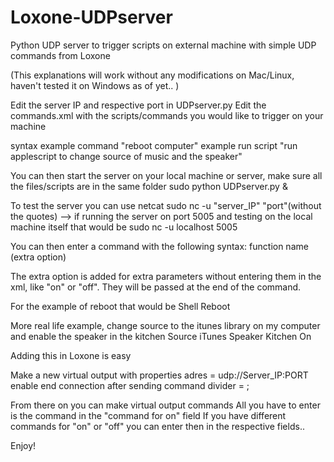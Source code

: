 Loxone-UDPserver
================

Python UDP server to trigger scripts on external machine with simple UDP commands from Loxone

(This explanations will work without any modifications on Mac/Linux, haven't tested it on Windows as of yet.. )

Edit the server IP and respective port in UDPserver.py
Edit the commands.xml with the scripts/commands you would like to trigger on your machine

syntax
<tag function="Functionname" name="Commandname" command="Executable"/>
example command "reboot computer"
<tag function="Shell" name="Reboot" command="reboot now"/>
example run script "run applescript to change source of music and the speaker"
<tag function="Source" name="iTunes" command="osascript AirfoilSource.scpt iTunes"/>
  <tag function="Speaker" name="Kitchen" command="osascript AirfoilSpeaker.scpt Kitchen"/>


You can then start the server on your local machine or server, make sure all the files/scripts are in the same folder
sudo python UDPserver.py &

To test the server you can use netcat 
sudo nc -u "server_IP" "port"(without the quotes)
--> if running the server on port 5005 and testing on the local machine itself that would be 
sudo nc -u localhost 5005

You can then enter a command with the following syntax:
function name (extra option)

The extra option is added for extra parameters without entering them in the xml, like "on" or "off". They will be passed at the end of the command.

For the example of reboot that would be 
Shell Reboot

More real life example, change source to the itunes library on my computer and enable the speaker in the kitchen
Source iTunes
Speaker Kitchen On

Adding this in Loxone is easy 

Make a new virtual output with properties
adres = udp://Server_IP:PORT
enable end connection after sending command
divider = ;

From there on you can make virtual output commands
All you have to enter is the command in the "command for on" field 
If you have different commands for "on" or "off" you can enter then in the respective fields..

Enjoy! 
